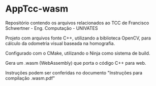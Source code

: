 # AppTcc-wasm

Repositório contendo os arquivos relacionados ao TCC de Francisco Schwertner - Eng. Computação - UNIVATES

Projeto com arquivos fonte C++, utilizando a biblioteca OpenCV, para cálculo da odometria visual baseada na homografia. 

Configurado com o CMake, utilizando o Ninja como sistema de build.

Gera um .wasm (WebAssembly) que porta o código C++ para web.

Instruções podem ser conferidas no documento "Instruções para compilação .wasm.pdf"


